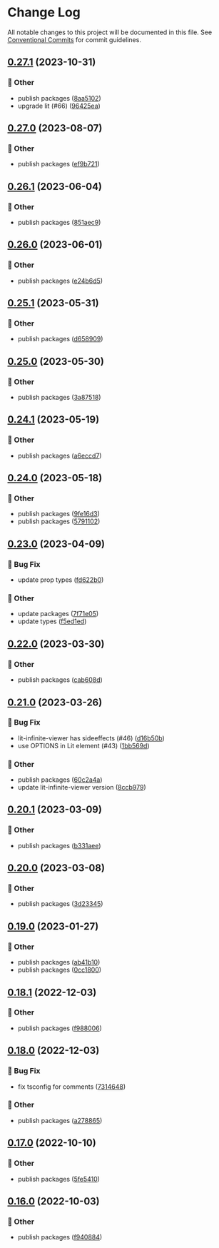 # Change Log

All notable changes to this project will be documented in this file.
See [Conventional Commits](https://conventionalcommits.org) for commit guidelines.

## [0.27.1](https://github.com/daybrush/infinite-viewer/blob/master/packages/preact-infinite-viewer/compare/lit-infinite-viewer@0.27.0...lit-infinite-viewer@0.27.1) (2023-10-31)


### :mega: Other

* publish packages ([8aa5102](https://github.com/daybrush/infinite-viewer/blob/master/packages/preact-infinite-viewer/commit/8aa5102e5e1a411f55a2812b0ca77ce641ee06ea))
* upgrade lit (#66) ([96425ea](https://github.com/daybrush/infinite-viewer/blob/master/packages/preact-infinite-viewer/commit/96425ea584a0df5487922d6496a61efb1890e2c2))



## [0.27.0](https://github.com/daybrush/infinite-viewer/blob/master/packages/preact-infinite-viewer/compare/lit-infinite-viewer@0.26.1...lit-infinite-viewer@0.27.0) (2023-08-07)


### :mega: Other

* publish packages ([ef9b721](https://github.com/daybrush/infinite-viewer/blob/master/packages/preact-infinite-viewer/commit/ef9b721f1209dfc57f13cae77e9202d2eaba3868))



## [0.26.1](https://github.com/daybrush/infinite-viewer/blob/master/packages/preact-infinite-viewer/compare/lit-infinite-viewer@0.26.0...lit-infinite-viewer@0.26.1) (2023-06-04)


### :mega: Other

* publish packages ([851aec9](https://github.com/daybrush/infinite-viewer/blob/master/packages/preact-infinite-viewer/commit/851aec94146b7349b0e823256a31ad63cc467555))



## [0.26.0](https://github.com/daybrush/infinite-viewer/blob/master/packages/preact-infinite-viewer/compare/lit-infinite-viewer@0.25.1...lit-infinite-viewer@0.26.0) (2023-06-01)


### :mega: Other

* publish packages ([e24b6d5](https://github.com/daybrush/infinite-viewer/blob/master/packages/preact-infinite-viewer/commit/e24b6d5d79530d3844fc8ca5ecfb7a306e6bb9b0))



## [0.25.1](https://github.com/daybrush/infinite-viewer/blob/master/packages/preact-infinite-viewer/compare/lit-infinite-viewer@0.25.0...lit-infinite-viewer@0.25.1) (2023-05-31)


### :mega: Other

* publish packages ([d658909](https://github.com/daybrush/infinite-viewer/blob/master/packages/preact-infinite-viewer/commit/d65890919f233dc5eec527aeb9b31c8b9487a919))



## [0.25.0](https://github.com/daybrush/infinite-viewer/blob/master/packages/preact-infinite-viewer/compare/lit-infinite-viewer@0.24.1...lit-infinite-viewer@0.25.0) (2023-05-30)


### :mega: Other

* publish packages ([3a87518](https://github.com/daybrush/infinite-viewer/blob/master/packages/preact-infinite-viewer/commit/3a8751838224c542c8952a05f6b1e7c7080ff048))



## [0.24.1](https://github.com/daybrush/infinite-viewer/blob/master/packages/preact-infinite-viewer/compare/lit-infinite-viewer@0.24.0...lit-infinite-viewer@0.24.1) (2023-05-19)


### :mega: Other

* publish packages ([a6eccd7](https://github.com/daybrush/infinite-viewer/blob/master/packages/preact-infinite-viewer/commit/a6eccd765bbb50bc0ead2c4997756914d53141bb))



## [0.24.0](https://github.com/daybrush/infinite-viewer/blob/master/packages/preact-infinite-viewer/compare/lit-infinite-viewer@0.23.0...lit-infinite-viewer@0.24.0) (2023-05-18)


### :mega: Other

* publish packages ([9fe16d3](https://github.com/daybrush/infinite-viewer/blob/master/packages/preact-infinite-viewer/commit/9fe16d35f4c550dbdcfb5b527e4ed53476067a7d))
* publish packages ([5791102](https://github.com/daybrush/infinite-viewer/blob/master/packages/preact-infinite-viewer/commit/579110248f87ca469c67998da17a9618f30d3484))



## [0.23.0](https://github.com/daybrush/infinite-viewer/blob/master/packages/preact-infinite-viewer/compare/lit-infinite-viewer@0.22.0...lit-infinite-viewer@0.23.0) (2023-04-09)


### :bug: Bug Fix

* update prop types ([fd622b0](https://github.com/daybrush/infinite-viewer/blob/master/packages/preact-infinite-viewer/commit/fd622b05facc759dda28d1897e689642f88dbed8))


### :mega: Other

* update packages ([7f71e05](https://github.com/daybrush/infinite-viewer/blob/master/packages/preact-infinite-viewer/commit/7f71e052a12f56bd5e1f662181ce1b28bb8004a0))
* update types ([f5ed1ed](https://github.com/daybrush/infinite-viewer/blob/master/packages/preact-infinite-viewer/commit/f5ed1ed526854f04cce3797286b0486b165fe466))



## [0.22.0](https://github.com/daybrush/infinite-viewer/blob/master/packages/preact-infinite-viewer/compare/lit-infinite-viewer@0.21.0...lit-infinite-viewer@0.22.0) (2023-03-30)


### :mega: Other

* publish packages ([cab608d](https://github.com/daybrush/infinite-viewer/blob/master/packages/preact-infinite-viewer/commit/cab608da74002e91953071ab646caaf8b46e8843))



## [0.21.0](https://github.com/daybrush/infinite-viewer/blob/master/packages/preact-infinite-viewer/compare/lit-infinite-viewer@0.20.1...lit-infinite-viewer@0.21.0) (2023-03-26)


### :bug: Bug Fix

* lit-infinite-viewer has sideeffects (#46) ([d16b50b](https://github.com/daybrush/infinite-viewer/blob/master/packages/preact-infinite-viewer/commit/d16b50b9e6801702b319c81b0ce5c1ae456243fa))
* use OPTIONS in Lit element (#43) ([1bb569d](https://github.com/daybrush/infinite-viewer/blob/master/packages/preact-infinite-viewer/commit/1bb569dea74251bcd10d0f743bb055a059f757a9))


### :mega: Other

* publish packages ([60c2a4a](https://github.com/daybrush/infinite-viewer/blob/master/packages/preact-infinite-viewer/commit/60c2a4a4752b756189bc2cea63e5d6defe1e83f7))
* update lit-infinite-viewer version ([8ccb979](https://github.com/daybrush/infinite-viewer/blob/master/packages/preact-infinite-viewer/commit/8ccb979b27784542348d58ccec94d2640341f975))



## [0.20.1](https://github.com/daybrush/infinite-viewer/blob/master/packages/preact-infinite-viewer/compare/lit-infinite-viewer@0.20.0...lit-infinite-viewer@0.20.1) (2023-03-09)


### :mega: Other

* publish packages ([b331aee](https://github.com/daybrush/infinite-viewer/blob/master/packages/preact-infinite-viewer/commit/b331aeefc684f815276d0fc4ec05f9955f59cd20))



## [0.20.0](https://github.com/daybrush/infinite-viewer/blob/master/packages/preact-infinite-viewer/compare/lit-infinite-viewer@0.19.0...lit-infinite-viewer@0.20.0) (2023-03-08)


### :mega: Other

* publish packages ([3d23345](https://github.com/daybrush/infinite-viewer/blob/master/packages/preact-infinite-viewer/commit/3d233455960c7afd2515c68ca26e1c00bf5bff1e))



## [0.19.0](https://github.com/daybrush/infinite-viewer/blob/master/packages/preact-infinite-viewer/compare/lit-infinite-viewer@0.18.1...lit-infinite-viewer@0.19.0) (2023-01-27)


### :mega: Other

* publish packages ([ab41b10](https://github.com/daybrush/infinite-viewer/blob/master/packages/preact-infinite-viewer/commit/ab41b100b2da4b3f5021cb843dd0731bbdea4a68))
* publish packages ([0cc1800](https://github.com/daybrush/infinite-viewer/blob/master/packages/preact-infinite-viewer/commit/0cc18007e64be634cc938dae905c78b7321498c3))



## [0.18.1](https://github.com/daybrush/infinite-viewer/blob/master/packages/preact-infinite-viewer/compare/lit-infinite-viewer@0.18.0...lit-infinite-viewer@0.18.1) (2022-12-03)


### :mega: Other

* publish packages ([f988006](https://github.com/daybrush/infinite-viewer/blob/master/packages/preact-infinite-viewer/commit/f98800609ce749dfd28da11af42448c310ef252f))



## [0.18.0](https://github.com/daybrush/infinite-viewer/blob/master/packages/preact-infinite-viewer/compare/lit-infinite-viewer@0.17.0...lit-infinite-viewer@0.18.0) (2022-12-03)


### :bug: Bug Fix

* fix tsconfig for comments ([7314648](https://github.com/daybrush/infinite-viewer/blob/master/packages/preact-infinite-viewer/commit/73146488f0a9308aa4db99a473269ddb744e18af))


### :mega: Other

* publish packages ([a278865](https://github.com/daybrush/infinite-viewer/blob/master/packages/preact-infinite-viewer/commit/a27886520517db13db611cbede6861be1b7f090a))



## [0.17.0](https://github.com/daybrush/infinite-viewer/blob/master/packages/preact-infinite-viewer/compare/lit-infinite-viewer@0.16.0...lit-infinite-viewer@0.17.0) (2022-10-10)


### :mega: Other

* publish packages ([5fe5410](https://github.com/daybrush/infinite-viewer/blob/master/packages/preact-infinite-viewer/commit/5fe5410328336014b62b899bfbdd642768372563))



## [0.16.0](https://github.com/daybrush/infinite-viewer/blob/master/packages/preact-infinite-viewer/compare/lit-infinite-viewer@0.15.5...lit-infinite-viewer@0.16.0) (2022-10-03)


### :mega: Other

* publish packages ([f940884](https://github.com/daybrush/infinite-viewer/blob/master/packages/preact-infinite-viewer/commit/f9408844f99014de30b3e9348541719f9bceef39))
